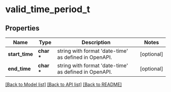 # valid_time_period_t

## Properties
Name | Type | Description | Notes
------------ | ------------- | ------------- | -------------
**start_time** | **char \*** | string with format &#39;date-time&#39; as defined in OpenAPI. | [optional] 
**end_time** | **char \*** | string with format &#39;date-time&#39; as defined in OpenAPI. | [optional] 

[[Back to Model list]](../README.md#documentation-for-models) [[Back to API list]](../README.md#documentation-for-api-endpoints) [[Back to README]](../README.md)


